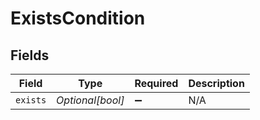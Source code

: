# ExistsCondition


## Fields

| Field              | Type               | Required           | Description        |
| ------------------ | ------------------ | ------------------ | ------------------ |
| `exists`           | *Optional[bool]*   | :heavy_minus_sign: | N/A                |